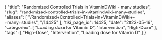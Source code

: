 {
    "title": "Randomized Controlled Trials in VitaminDWiki - many studies",
    "slug": "randomized-controlled-trials-in-vitamindwiki-many-studies",
    "aliases": [
        "/Randomized+Controlled+Trials+in+VitaminDWiki+-+many+studies",
        "/14425"
    ],
    "tiki_page_id": 14425,
    "date": "2023-05-16",
    "categories": [
        "Loading dose for Vitamin D",
        "Intervention",
        "High-Dose"
    ],
    "tags": [
        "High-Dose",
        "Intervention",
        "Loading dose for Vitamin D"
    ]
}